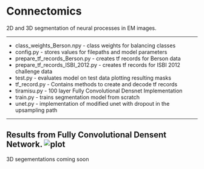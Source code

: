 # Connectomics

2D and 3D segmentation of neural processes in EM images. 

---
- class\_weights\_Berson.npy - class weights for balancing classes
- config.py - stores values for filepaths and model parameters
- prepare\_tf\_records\_Berson.py - creates tf records for Berson data
- prepare\_tf\_records\_ISBI\_2012.py - creates tf records for ISBI 2012 challenge data
- test.py - evaluates model on test data plotting resulting masks
- tf\_record.py - Contains methods to create and decode tf records
- tiramisu.py - 100 layer  Fully Convolutional Densnet Implementation
- train.py - trains segmentation model from scratch
- unet.py - implementation of modified unet with dropout in the upsampling path
---
Results from Fully Convolutional Densent Network.
![plot](https://user-images.githubusercontent.com/16754088/38761707-13cd0944-3f53-11e8-8e0a-4944d0177eea.png)
---
3D segementations coming soon
